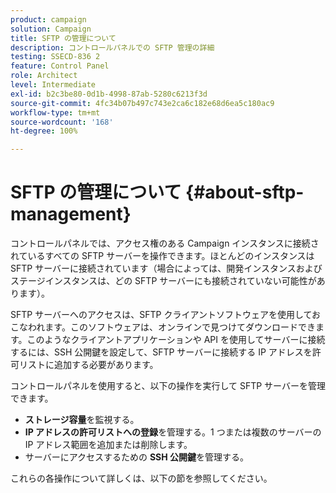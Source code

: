```yaml
---
product: campaign
solution: Campaign
title: SFTP の管理について
description: コントロールパネルでの SFTP 管理の詳細
testing: SSECD-836 2
feature: Control Panel
role: Architect
level: Intermediate
exl-id: b2c3be80-0d1b-4998-87ab-5280c6213f3d
source-git-commit: 4fc34b07b497c743e2ca6c182e68d6ea5c180ac9
workflow-type: tm+mt
source-wordcount: '168'
ht-degree: 100%

---
```


# SFTP の管理について {#about-sftp-management}

コントロールパネルでは、アクセス権のある Campaign インスタンスに接続されているすべての SFTP サーバーを操作できます。ほとんどのインスタンスは SFTP サーバーに接続されています（場合によっては、開発インスタンスおよびステージインスタンスは、どの SFTP サーバーにも接続されていない可能性があります）。

SFTP サーバーへのアクセスは、SFTP クライアントソフトウェアを使用しておこなわれます。このソフトウェアは、オンラインで見つけてダウンロードできます。このようなクライアントアプリケーションや API を使用してサーバーに接続するには、SSH 公開鍵を設定して、SFTP サーバーに接続する IP アドレスを許可リストに追加する必要があります。

コントロールパネルを使用すると、以下の操作を実行して SFTP サーバーを管理できます。

* **ストレージ容量**&#x200B;を監視する。
* **IP アドレスの許可リストへの登録**&#x200B;を管理する。1 つまたは複数のサーバーの IP アドレス範囲を追加または削除します。
* サーバーにアクセスするための **SSH 公開鍵**&#x200B;を管理する。

これらの各操作について詳しくは、以下の節を参照してください。
